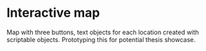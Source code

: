 # Interactive map

Map with three buttons, text objects for each location created with scriptable objects. 
Prototyping this for potential thesis showcase. 
